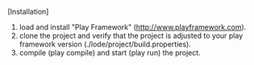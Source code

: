 [Installation]
1. load and install "Play Framework" (http://www.playframework.com).
2. clone the project and verify that the project is adjusted to your play framework version (./lode/project/build.properties).
3. compile (play compile) and start (play run) the project.